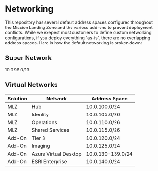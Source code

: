 # Networking

This repository has several default address spaces configured throughout the Mission Landing Zone and the various add-ons to prevent deployment conflicts. While we exepect most customers to define custom networking configurations, if you deploy everything "as-is", there are no overlapping address spaces. Here is how the default networking is broken down:

## Super Network

10.0.96.0/19

## Virtual Networks

| Solution | Network               | Address Space     |
| -------- | --------------------- | ----------------- |
| MLZ      | Hub                   | 10.0.100.0/24     |
| MLZ      | Identity              | 10.0.105.0/26     |
| MLZ      | Operations            | 10.0.110.0/26     |
| MLZ      | Shared Services       | 10.0.115.0/26     |
| Add-On   | Tier 3                | 10.0.120.0/24     |
| Add-On   | Imaging               | 10.0.125.0/24     |
| Add-On   | Azure Virtual Desktop | 10.0.130-139.0/24 |
| Add-On   | ESRI Enterprise       | 10.0.140.0/24     |
